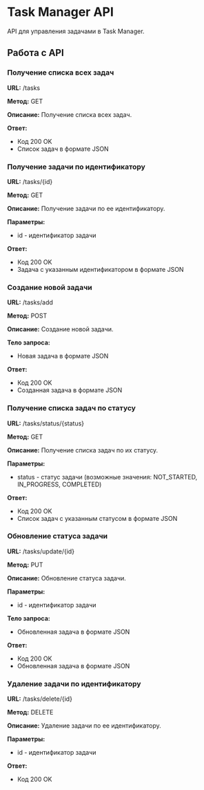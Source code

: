 # Task Manager API

API для управления задачами в Task Manager.

## Работа с API

### Получение списка всех задач

**URL:** /tasks

**Метод:** GET

**Описание:** Получение списка всех задач.

**Ответ:**

- Код 200 OK
- Список задач в формате JSON

### Получение задачи по идентификатору

**URL:** /tasks/{id}

**Метод:** GET

**Описание:** Получение задачи по ее идентификатору.

**Параметры:**

- id - идентификатор задачи

**Ответ:**

- Код 200 OK
- Задача с указанным идентификатором в формате JSON

### Создание новой задачи

**URL:** /tasks/add

**Метод:** POST

**Описание:** Создание новой задачи.

**Тело запроса:** 

- Новая задача в формате JSON

**Ответ:**

- Код 200 OK
- Созданная задача в формате JSON

### Получение списка задач по статусу

**URL:** /tasks/status/{status}

**Метод:** GET

**Описание:** Получение списка задач по их статусу.

**Параметры:**

- status - статус задачи (возможные значения: NOT_STARTED, IN_PROGRESS, COMPLETED)

**Ответ:**

- Код 200 OK
- Список задач с указанным статусом в формате JSON

### Обновление статуса задачи

**URL:** /tasks/update/{id}

**Метод:** PUT

**Описание:** Обновление статуса задачи.

**Параметры:**

- id - идентификатор задачи

**Тело запроса:**

- Обновленная задача в формате JSON

**Ответ:**

- Код 200 OK
- Обновленная задача в формате JSON

### Удаление задачи по идентификатору

**URL:** /tasks/delete/{id}

**Метод:** DELETE

**Описание:** Удаление задачи по ее идентификатору.

**Параметры:**

- id - идентификатор задачи

**Ответ:**

- Код 200 OK
